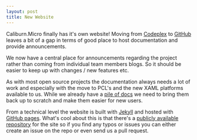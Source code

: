 ```yaml
---
layout: post
title: New Website
---
```


Caliburn.Micro finally has it's own website! Moving from [Codeplex][cp] to [GitHub][gh] leaves a bit of a gap in terms of good place to host documentation and provide announcements.

We now have a central place for announcements regarding the project rather than coming from individual team members blogs. So it should be easier to keep up with changes / new features etc.

As with most open source projects the documentation always needs a lot of work and especially with the move to PCL's and the new XAML platforms available to us. While we already have  a [pile of docs][docs] we need to bring them back up to scratch and make them easier for new users.

From a technical level the website is built with [Jekyll][jk] and hosted with [GitHub pages][pages]. What's cool about this is that there's a [publicly available repository][ghp] for the site so if you find any typos or issues you can either create an issue on the repo or even send us a pull request.

[cp]: https://caliburnmicro.codeplex.com/
[gh]: https://github.com/caliburn-micro/caliburn.micro
[ghp]: https://github.com/Caliburn-Micro/caliburn-micro.github.io
[docs]: /documentation
[jk]: http://jekyllrb.com/
[pages]: https://pages.github.com/